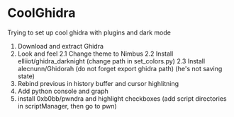 # CoolGhidra
Trying to set up cool ghidra with plugins and dark mode

1. Download and extract Ghidra
2. Look and feel
    2.1 Change theme to Nimbus
    2.2 Install elliiot/ghidra_darknight (change path in set_colors.py)
    2.3 Install alecnunn/Ghidorah (do not forget export ghidra path) (he's not saving state)
3. Rebind previous in history buffer and cursor highlitning
4. Add python console and graph
5. install 0xb0bb/pwndra and highlight checkboxes (add script directories in scriptManager, then go to pwn)
